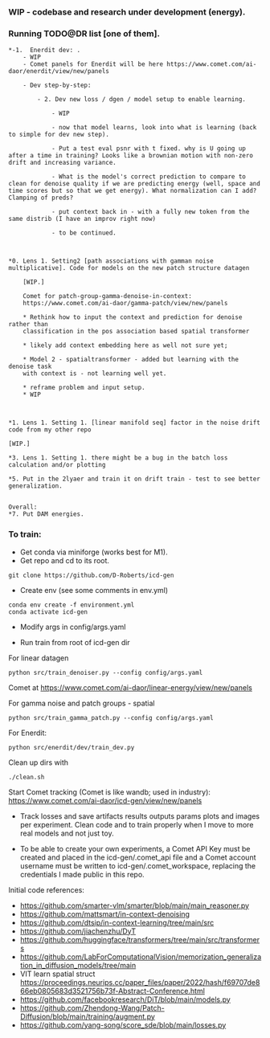 ### WIP - codebase and research under development (energy).

###  Running TODO@DR list [one of them]. 

    *-1.  Enerdit dev: . 
        - WIP
        - Comet panels for Enerdit will be here https://www.comet.com/ai-daor/enerdit/view/new/panels

        - Dev step-by-step:
           
            - 2. Dev new loss / dgen / model setup to enable learning.
            
                - WIP 
        
                - now that model learns, look into what is learning (back to simple for dev new step). 
                
                - Put a test eval psnr with t fixed. why is U going up after a time in training? Looks like a brownian motion with non-zero drift and increasing variance. 
                
                - What is the model's correct prediction to compare to clean for denoise quality if we are predicting energy (well, space and time scores but so that we get energy). What normalization can I add? Clamping of preds?

                - put context back in - with a fully new token from the same distrib (I have an improv right now)

                - to be continued.



    *0. Lens 1. Setting2 [path associations with gamman noise multiplicative]. Code for models on the new patch structure datagen

        [WIP.]

        Comet for patch-group-gamma-denoise-in-context:
        https://www.comet.com/ai-daor/gamma-patch/view/new/panels

        * Rethink how to input the context and prediction for denoise rather than
        classification in the pos association based spatial transformer

        * likely add context embedding here as well not sure yet; 

        * Model 2 - spatialtransformer - added but learning with the denoise task
        with context is - not learning well yet.

        * reframe problem and input setup.
        * WIP

        

    *1. Lens 1. Setting 1. [linear manifold seq] factor in the noise drift code from my other repo 

    [WIP.]
  
    *3. Lens 1. Setting 1. there might be a bug in the batch loss calculation and/or plotting 
   
    *5. Put in the 2lyaer and train it on drift train - test to see better generalization.


    Overall:
    *7. Put DAM energies.




### To train:

* Get conda via miniforge (works best for M1).
* Get repo and cd to its root.

```
git clone https://github.com/D-Roberts/icd-gen
```

* Create env (see some comments in env.yml)
```
conda env create -f environment.yml
conda activate icd-gen
```
* Modify args in config/args.yaml 

* Run train from root of icd-gen dir

For linear datagen
```
python src/train_denoiser.py --config config/args.yaml
```
Comet at https://www.comet.com/ai-daor/linear-energy/view/new/panels

For gamma noise and patch groups - spatial

```
python src/train_gamma_patch.py --config config/args.yaml
```

For Enerdit:
```
python src/enerdit/dev/train_dev.py
```

Clean up dirs with 
```
./clean.sh
```


Start Comet tracking (Comet is like wandb; used in industry):
https://www.comet.com/ai-daor/icd-gen/view/new/panels

* Track losses and save artifacts results outputs params plots and images per experiment. Clean code and to train properly when I move to more real models and not just toy.

* To be able to create your own experiments, a Comet API Key must be created and placed in the icd-gen/.comet_api file and a Comet account username must be written to icd-gen/.comet_workspace, replacing the credentials I made public in this repo.


Initial code references:
* https://github.com/smarter-vlm/smarter/blob/main/main_reasoner.py
* https://github.com/mattsmart/in-context-denoising
* https://github.com/dtsip/in-context-learning/tree/main/src
* https://github.com/jiachenzhu/DyT
* https://github.com/huggingface/transformers/tree/main/src/transformers
* https://github.com/LabForComputationalVision/memorization_generalization_in_diffusion_models/tree/main
* VIT learn spatial struct https://proceedings.neurips.cc/paper_files/paper/2022/hash/f69707de866eb0805683d3521756b73f-Abstract-Conference.html
* https://github.com/facebookresearch/DiT/blob/main/models.py
* https://github.com/Zhendong-Wang/Patch-Diffusion/blob/main/training/augment.py
* https://github.com/yang-song/score_sde/blob/main/losses.py

